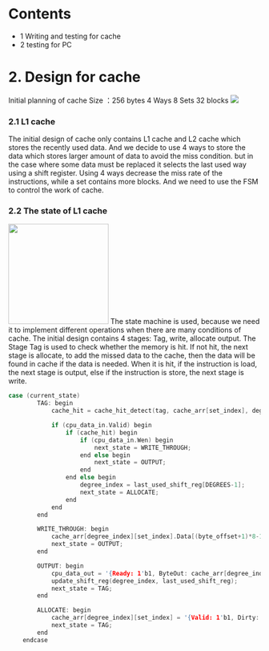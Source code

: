 # Contents
- 1 Writing and testing for cache
- 2 testing for PC
# 2. Design for cache
Initial planning of cache
Size ：256 bytes
4 Ways
8 Sets
32 blocks
<img src="./../images/cache_4ways.png">
### 2.1 L1 cache
The initial design of cache only contains L1 cache and L2 cache which stores the recently used data. And we decide to use 4 ways to store the data which stores larger amount of data to avoid the miss condition. but in the case where some data must be replaced it selects the last used way using a shift register. Using 4 ways decrease the miss rate of the instructions, while a set contains more blocks. And we need to use the FSM to control the work of cache. 
### 2.2 The state of L1 cache
<img src="./../images/StateDiagram_4ways.png" width = 200 height = 200>
The state machine is used, because we need it to implement different operations when there are many conditions of cache. The initial design contains 4 stages: Tag, write, allocate output. The Stage Tag is used to check whether the memory is hit. If not hit, the next stage is allocate, to add the missed data to the cache, then the data will be found in cache if the data is needed. When it is hit, if the instruction is load, the next stage is output, else if the instruction is store, the next stage is write.

```C++
case (current_state)
        TAG: begin
            cache_hit = cache_hit_detect(tag, cache_arr[set_index], degree_index);

            if (cpu_data_in.Valid) begin
                if (cache_hit) begin
                    if (cpu_data_in.Wen) begin
                        next_state = WRITE_THROUGH;
                    end else begin
                        next_state = OUTPUT;
                    end
                end else begin
                    degree_index = last_used_shift_reg[DEGREES-1];
                    next_state = ALLOCATE;
                end
            end
        end

        WRITE_THROUGH: begin
            cache_arr[degree_index][set_index].Data[(byte_offset+1)*8-1 -: 8] = cpu_data_in.ByteData;
            next_state = OUTPUT;
        end

        OUTPUT: begin
            cpu_data_out = '{Ready: 1'b1, ByteOut: cache_arr[degree_index][set_index].Data[(byte_offset+1)*8-1 -: 8]};
            update_shift_reg(degree_index, last_used_shift_reg);
            next_state = TAG;
        end

        ALLOCATE: begin
            cache_arr[degree_index][set_index] = '{Valid: 1'b1, Dirty: 1'b0, Tag: tag, Data: 0};
            next_state = TAG;
        end
    endcase
```
